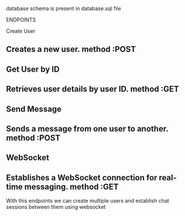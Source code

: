 database schema is present in database.sql file

ENDPOINTS

Create User

Creates a new user.
method :POST
--------------------
Get User by ID
---------------------
Retrieves user details by user ID.
method :GET
--------------------
Send Message
-------------------
Sends a message from one user to another.
method :POST
-------------------
WebSocket
------------------------
Establishes a WebSocket connection for real-time messaging.
method :GET
------------------------

With this endpoints we can create multiple users and establish chat sessions between them using websocket

